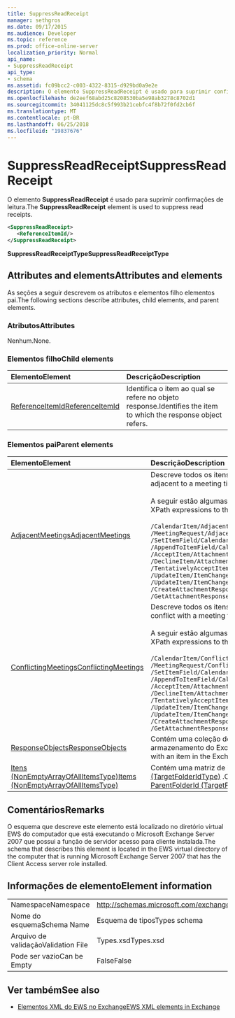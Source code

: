 ```yaml
---
title: SuppressReadReceipt
manager: sethgros
ms.date: 09/17/2015
ms.audience: Developer
ms.topic: reference
ms.prod: office-online-server
localization_priority: Normal
api_name:
- SuppressReadReceipt
api_type:
- schema
ms.assetid: fc09bcc2-c003-4322-8315-d929bd0a9e2e
description: O elemento SuppressReadReceipt é usado para suprimir confirmações de leitura.
ms.openlocfilehash: de2eef68abd25c8208530ba5e98ab3278c8702d1
ms.sourcegitcommit: 34041125dc8c5f993b21cebfc4f8b72f0fd2cb6f
ms.translationtype: MT
ms.contentlocale: pt-BR
ms.lasthandoff: 06/25/2018
ms.locfileid: "19837676"
---
```

# <a name="suppressreadreceipt"></a><span data-ttu-id="db515-103">SuppressReadReceipt</span><span class="sxs-lookup"><span data-stu-id="db515-103">SuppressReadReceipt</span></span>

<span data-ttu-id="db515-104">O elemento **SuppressReadReceipt** é usado para suprimir confirmações de leitura.</span><span class="sxs-lookup"><span data-stu-id="db515-104">The **SuppressReadReceipt** element is used to suppress read receipts.</span></span> 
  
```xml
<SuppressReadReceipt>
   <ReferenceItemId/>
</SuppressReadReceipt>
```

 <span data-ttu-id="db515-105">**SuppressReadReceiptType**</span><span class="sxs-lookup"><span data-stu-id="db515-105">**SuppressReadReceiptType**</span></span>
## <a name="attributes-and-elements"></a><span data-ttu-id="db515-106">Attributes and elements</span><span class="sxs-lookup"><span data-stu-id="db515-106">Attributes and elements</span></span>

<span data-ttu-id="db515-107">As seções a seguir descrevem os atributos e elementos filho elementos pai.</span><span class="sxs-lookup"><span data-stu-id="db515-107">The following sections describe attributes, child elements, and parent elements.</span></span>
  
### <a name="attributes"></a><span data-ttu-id="db515-108">Atributos</span><span class="sxs-lookup"><span data-stu-id="db515-108">Attributes</span></span>

<span data-ttu-id="db515-109">Nenhum.</span><span class="sxs-lookup"><span data-stu-id="db515-109">None.</span></span>
  
### <a name="child-elements"></a><span data-ttu-id="db515-110">Elementos filho</span><span class="sxs-lookup"><span data-stu-id="db515-110">Child elements</span></span>

|<span data-ttu-id="db515-111">**Elemento**</span><span class="sxs-lookup"><span data-stu-id="db515-111">**Element**</span></span>|<span data-ttu-id="db515-112">**Descrição**</span><span class="sxs-lookup"><span data-stu-id="db515-112">**Description**</span></span>|
|:-----|:-----|
|[<span data-ttu-id="db515-113">ReferenceItemId</span><span class="sxs-lookup"><span data-stu-id="db515-113">ReferenceItemId</span></span>](referenceitemid.md) <br/> |<span data-ttu-id="db515-114">Identifica o item ao qual se refere no objeto response.</span><span class="sxs-lookup"><span data-stu-id="db515-114">Identifies the item to which the response object refers.</span></span>  <br/> |
   
### <a name="parent-elements"></a><span data-ttu-id="db515-115">Elementos pai</span><span class="sxs-lookup"><span data-stu-id="db515-115">Parent elements</span></span>

|<span data-ttu-id="db515-116">**Elemento**</span><span class="sxs-lookup"><span data-stu-id="db515-116">**Element**</span></span>|<span data-ttu-id="db515-117">**Descrição**</span><span class="sxs-lookup"><span data-stu-id="db515-117">**Description**</span></span>|
|:-----|:-----|
|[<span data-ttu-id="db515-118">AdjacentMeetings</span><span class="sxs-lookup"><span data-stu-id="db515-118">AdjacentMeetings</span></span>](adjacentmeetings.md) <br/> | <span data-ttu-id="db515-119">Descreve todos os itens que são adjacentes para um horário de reunião.</span><span class="sxs-lookup"><span data-stu-id="db515-119">Describes all items that are adjacent to a meeting time.</span></span>  <br/><br/>  <span data-ttu-id="db515-120">A seguir estão algumas das expressões XPath para esse elemento:</span><span class="sxs-lookup"><span data-stu-id="db515-120">The following are some of the XPath expressions to this element:</span></span><br/>  <br/>  `/CalendarItem/AdjacentMeetings` <br/>  `/MeetingRequest/AdjacentMeetings` <br/>  `/SetItemField/CalendarItem/AdjacentMeetings` <br/>  `/AppendToItemField/CalendarItem/AdjacentMeetings` <br/>  `/AcceptItem/Attachments/ItemAttachment/CalendarItem/AdjacentMeetings` <br/>  `/DeclineItem/Attachments/ItemAttachment/CalendarItem/AdjacentMeetings` <br/>  `/TentativelyAcceptItem/Attachments/ItemAttachment/CalendarItem/AdjacentMeetings` <br/>  `/UpdateItem/ItemChanges/ItemChange/Updates/SetItemField/CalendarItem/AdjacentMeetings` <br/>  `/UpdateItem/ItemChanges/ItemChange/Updates/AppendToItemField/CalendarItem/AdjacentMeetings` <br/>  `/CreateAttachmentResponseMessage/Attachments/ItemAttachment/CalendarItem/AdjacentMeetings` <br/>  `/GetAttachmentResponseMessage/Attachments/ItemAttachment/CalendarItem/AdjacentMeetings` <br/> |
|[<span data-ttu-id="db515-121">ConflictingMeetings</span><span class="sxs-lookup"><span data-stu-id="db515-121">ConflictingMeetings</span></span>](conflictingmeetings.md) <br/> | <span data-ttu-id="db515-122">Descreve todos os itens que estão em conflito com um tempo de reunião.</span><span class="sxs-lookup"><span data-stu-id="db515-122">Describes all items that conflict with a meeting time.</span></span> <br/> <br/>  <span data-ttu-id="db515-123">A seguir estão algumas das expressões XPath para esse elemento:</span><span class="sxs-lookup"><span data-stu-id="db515-123">The following are some of the XPath expressions to this element:</span></span> <br/> <br/>  `/CalendarItem/ConflictingMeetings` <br/>  `/MeetingRequest/ConflictingMeetings` <br/>  `/SetItemField/CalendarItem/ConflictingMeetings` <br/>  `/AppendToItemField/CalendarItem/ConflictingMeetings` <br/>  `/AcceptItem/Attachments/ItemAttachment/CalendarItem/ConflictingMeetings` <br/>  `/DeclineItem/Attachments/ItemAttachment/CalendarItem/ConflictingMeetings` <br/>  `/TentativelyAcceptItem/Attachments/ItemAttachment/CalendarItem/ConflictingMeetings` <br/>  `/UpdateItem/ItemChanges/ItemChange/Updates/SetItemField/CalendarItem/ConflictingMeetings` <br/>  `/UpdateItem/ItemChanges/ItemChange/Updates/AppendToItemField/CalendarItem/ConflictingMeetings` <br/>  `/CreateAttachmentResponseMessage/Attachments/ItemAttachment/CalendarItem/ConflictingMeetings` <br/>  `/GetAttachmentResponseMessage/Attachments/ItemAttachment/CalendarItem/ConflictingMeetings` <br/> |
|[<span data-ttu-id="db515-124">ResponseObjects</span><span class="sxs-lookup"><span data-stu-id="db515-124">ResponseObjects</span></span>](responseobjects.md) <br/> |<span data-ttu-id="db515-125">Contém uma coleção de todos os objetos de resposta que estão associados um item no armazenamento do Exchange.</span><span class="sxs-lookup"><span data-stu-id="db515-125">Contains a collection of all the response objects that are associated with an item in the Exchange store.</span></span>  <br/> |
|[<span data-ttu-id="db515-126">Itens (NonEmptyArrayOfAllItemsType)</span><span class="sxs-lookup"><span data-stu-id="db515-126">Items (NonEmptyArrayOfAllItemsType)</span></span>](items-nonemptyarrayofallitemstype.md) <br/> |<span data-ttu-id="db515-127">Contém uma matriz de itens para criar a pasta que é identificada pelo elemento [ParentFolderId (TargetFolderIdType)](parentfolderid-targetfolderidtype.md) .</span><span class="sxs-lookup"><span data-stu-id="db515-127">Contains an array of items to create in the folder that is identified by the [ParentFolderId (TargetFolderIdType)](parentfolderid-targetfolderidtype.md) element.</span></span>  <br/> |
   
## <a name="remarks"></a><span data-ttu-id="db515-128">Comentários</span><span class="sxs-lookup"><span data-stu-id="db515-128">Remarks</span></span>

<span data-ttu-id="db515-129">O esquema que descreve este elemento está localizado no diretório virtual EWS do computador que está executando o Microsoft Exchange Server 2007 que possui a função de servidor acesso para cliente instalada.</span><span class="sxs-lookup"><span data-stu-id="db515-129">The schema that describes this element is located in the EWS virtual directory of the computer that is running Microsoft Exchange Server 2007 that has the Client Access server role installed.</span></span>
  
## <a name="element-information"></a><span data-ttu-id="db515-130">Informações de elemento</span><span class="sxs-lookup"><span data-stu-id="db515-130">Element information</span></span>

|||
|:-----|:-----|
|<span data-ttu-id="db515-131">Namespace</span><span class="sxs-lookup"><span data-stu-id="db515-131">Namespace</span></span>  <br/> |http://schemas.microsoft.com/exchange/services/2006/types  <br/> |
|<span data-ttu-id="db515-132">Nome do esquema</span><span class="sxs-lookup"><span data-stu-id="db515-132">Schema Name</span></span>  <br/> |<span data-ttu-id="db515-133">Esquema de tipos</span><span class="sxs-lookup"><span data-stu-id="db515-133">Types schema</span></span>  <br/> |
|<span data-ttu-id="db515-134">Arquivo de validação</span><span class="sxs-lookup"><span data-stu-id="db515-134">Validation File</span></span>  <br/> |<span data-ttu-id="db515-135">Types.xsd</span><span class="sxs-lookup"><span data-stu-id="db515-135">Types.xsd</span></span>  <br/> |
|<span data-ttu-id="db515-136">Pode ser vazio</span><span class="sxs-lookup"><span data-stu-id="db515-136">Can be Empty</span></span>  <br/> |<span data-ttu-id="db515-137">False</span><span class="sxs-lookup"><span data-stu-id="db515-137">False</span></span>  <br/> |
   
## <a name="see-also"></a><span data-ttu-id="db515-138">Ver também</span><span class="sxs-lookup"><span data-stu-id="db515-138">See also</span></span>

- [<span data-ttu-id="db515-139">Elementos XML do EWS no Exchange</span><span class="sxs-lookup"><span data-stu-id="db515-139">EWS XML elements in Exchange</span></span>](ews-xml-elements-in-exchange.md)

